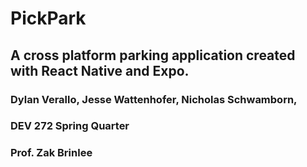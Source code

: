 # PickPark
## A cross platform parking application created with React Native and Expo.
### Dylan Verallo, Jesse Wattenhofer, Nicholas Schwamborn, 
### DEV 272 Spring Quarter
### Prof. Zak Brinlee


